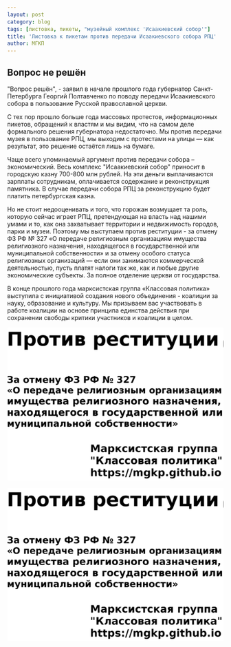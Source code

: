 ```yaml
---
layout: post
category: blog
tags: [листовка, пикеты, "музейный комплекс 'Исаакиевский собор'"]
title: 'Листовка к пикетам против передачи Исаакиевского собора РПЦ'
author: МГКП
---
```


## Вопрос не решён

"Вопрос решён", - заявил в начале прошлого года губернатор Санкт-Петербурга Георгий Полтавченко по поводу передачи Исаакиевского собора в пользование Русской православной церкви.

С тех пор прошло больше года массовых протестов, информационных пикетов, обращений к властям и мы видим, что на самом деле формального решения губернатора недостаточно. Мы против передачи музея в пользование РПЦ, мы выходим с протестами на улицы — как результат, это решение остаётся лишь на бумаге.

Чаще всего упоминаемый аргумент против передачи собора – экономический. Весь комплекс "Исаакиевский собор" приносит в городскую казну 700-800 млн рублей. На эти деньги выплачиваются зарплаты сотрудникам, оплачивается содержание и реконструкция памятника. В случае передачи собора РПЦ за реконструкцию будет платить петербургская казна.

Но не стоит недооценивать и того, что горожан возмущает та роль, которую сейчас играет РПЦ, претендующая на власть над нашими умами и то, как она захватывает территории и недвижимость городов, парки и музеи. Поэтому мы выступаем против реституции - за отмену ФЗ РФ № 327 «О передаче религиозным организациям имущества религиозного назначения, находящегося в государственной или муниципальной собственности» и за отмену особого статуса религиозных организаций — если они занимаются коммерческой деятельностью, пусть платят налоги так же, как и любые другие экономические субъекты. За полное отделение церкви от государства.

В конце прошлого года марксистская группа «Классовая политика» выступила с инициативой создания нового объединения - коалиции за науку, образование и культуру. Мы призываем вас участвовать в работе коалиции на основе принципа единства действия при сохранении свободы критики участников и коалиции в целом.

![Плакат МГКП: Против реституции. За отмену ФЗ РФ #327 "О передаче религиозным организациям имущества религиозного назначения, находящегося в государственной или муниципальной собственности"](/images/restitution.png)

![Плакат МГКП: Вопрос не решён: Полтавченко - в отставку!](/images/restitution.png)